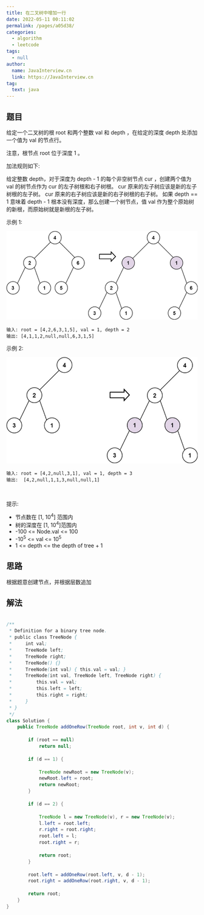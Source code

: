 ```yaml
---
title: 在二叉树中增加一行
date: 2022-05-11 00:11:02
permalink: /pages/a05d38/
categories: 
  - algorithm
  - leetcode
tags: 
  - null
author: 
  name: JavaInterview.cn
  link: https://JavaInterview.cn
tag: 
  text: java
---
```



## 题目
给定一个二叉树的根 root 和两个整数 val 和 depth ，在给定的深度 depth 处添加一个值为 val 的节点行。

注意，根节点 root 位于深度 1 。

加法规则如下:

给定整数 depth，对于深度为 depth - 1 的每个非空树节点 cur ，创建两个值为 val 的树节点作为 cur 的左子树根和右子树根。
cur 原来的左子树应该是新的左子树根的左子树。
cur 原来的右子树应该是新的右子树根的右子树。
如果 depth == 1 意味着 depth - 1 根本没有深度，那么创建一个树节点，值 val 作为整个原始树的新根，而原始树就是新根的左子树。
 

示例 1:

![](../../../media/pictures/leetcode/addrow-tree.jpeg)


    输入: root = [4,2,6,3,1,5], val = 1, depth = 2
    输出: [4,1,1,2,null,null,6,3,1,5]
示例 2:

![](../../../media/pictures/leetcode/add2-tree.jpeg)
    
    输入: root = [4,2,null,3,1], val = 1, depth = 3
    输出:  [4,2,null,1,1,3,null,null,1]
 

提示:

- 节点数在 [1, 10<sup>4</sup>] 范围内
- 树的深度在 [1, 10<sup>4</sup>]范围内
- -100 <= Node.val <= 100
- -10<sup>5</sup> <= val <= 10<sup>5</sup>
- 1 <= depth <= the depth of tree + 1


## 思路

根据题意创建节点，并根据层数追加

## 解法
```java

/**
 * Definition for a binary tree node.
 * public class TreeNode {
 *     int val;
 *     TreeNode left;
 *     TreeNode right;
 *     TreeNode() {}
 *     TreeNode(int val) { this.val = val; }
 *     TreeNode(int val, TreeNode left, TreeNode right) {
 *         this.val = val;
 *         this.left = left;
 *         this.right = right;
 *     }
 * }
 */
class Solution {
    public TreeNode addOneRow(TreeNode root, int v, int d) {
 
        if (root == null)
            return null;
            
        if (d == 1) {

            TreeNode newRoot = new TreeNode(v);
            newRoot.left = root;
            return newRoot;
        } 

        if (d == 2) {

            TreeNode l = new TreeNode(v), r = new TreeNode(v);
            l.left = root.left;
            r.right = root.right;
            root.left = l;
            root.right = r;

            return root;
        }

        root.left = addOneRow(root.left, v, d - 1);
        root.right = addOneRow(root.right, v, d - 1);

        return root;
    }
}
```
